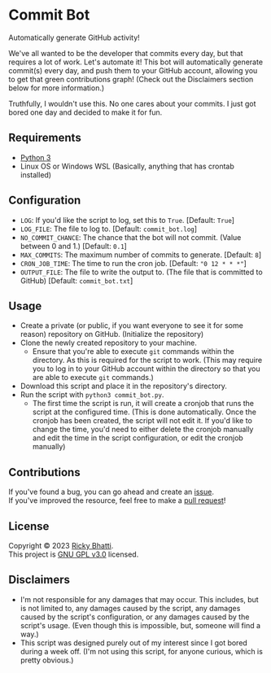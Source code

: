 # Commit Bot
Automatically generate GitHub activity!  

We've all wanted to be the developer that commits every day, but that requires a lot of work. Let's automate it! This bot will automatically generate commit(s) every day, and push them to your GitHub account, allowing you to get that green contributions graph! (Check out the Disclaimers section below for more information.)  

Truthfully, I wouldn't use this. No one cares about your commits. I just got bored one day and decided to make it for fun.  

## Requirements
- [Python 3](https://www.python.org/downloads/)
- Linux OS or Windows WSL (Basically, anything that has crontab installed)

## Configuration
- `LOG`: If you'd like the script to log, set this to `True`. [Default: `True`]
- `LOG_FILE`: The file to log to. [Default: `commit_bot.log`]
- `NO_COMMIT_CHANCE`: The chance that the bot will not commit. (Value between 0 and 1.) [Default: `0.1`]
- `MAX_COMMITS`: The maximum number of commits to generate. [Default: `8`]
- `CRON_JOB_TIME`: The time to run the cron job. [Default: `"0 12 * * *"`]
- `OUTPUT_FILE`: The file to write the output to. (The file that is committed to GitHub) [Default: `commit_bot.txt`]

## Usage
- Create a private (or public, if you want everyone to see it for some reason) repository on GitHub. (Initialize the repository)
- Clone the newly created repository to your machine.
    - Ensure that you're able to execute `git` commands within the directory. As this is required for the script to work. (This may require you to log in to your GitHub account within the directory so that you are able to execute `git` commands.)
- Download this script and place it in the repository's directory.
- Run the script with `python3 commit_bot.py`.
    - The first time the script is run, it will create a cronjob that runs the script at the configured time. (This is done automatically. Once the cronjob has been created, the script will not edit it. If you'd like to change the time, you'd need to either delete the cronjob manually and edit the time in the script configuration, or edit the cronjob manually)

## Contributions
If you've found a bug, you can go ahead and create an [issue](https://github.com/RickyBhatti/Commit-Bot/issues).  
If you've improved the resource, feel free to make a [pull request](https://github.com/RickyBhatti/Commit-Bot/pulls)!  
  
## License
Copyright © 2023 [Ricky Bhatti](https://github.com/RickyBhatti).  
This project is [GNU GPL v3.0](https://github.com/RickyBhatti/Commit-Bot/blob/main/LICENSE) licensed.

## Disclaimers
- I'm not responsible for any damages that may occur. This includes, but is not limited to, any damages caused by the script, any damages caused by the script's configuration, or any damages caused by the script's usage. (Even though this is impossible, but, someone will find a way.)
- This script was designed purely out of my interest since I got bored during a week off. (I'm not using this script, for anyone curious, which is pretty obvious.)
